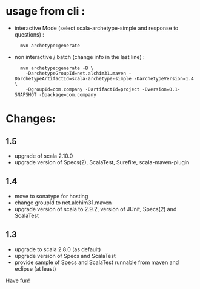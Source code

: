 # usage from cli :

* interactive Mode (select scala-archetype-simple and response to questions) :

        mvn archetype:generate

* non interactive / batch (change info in the last line) :

        mvn archetype:generate -B \
          -DarchetypeGroupId=net.alchim31.maven -DarchetypeArtifactId=scala-archetype-simple -DarchetypeVersion=1.4 \
          -DgroupId=com.company -DartifactId=project -Dversion=0.1-SNAPSHOT -Dpackage=com.company


# Changes:

## 1.5

* upgrade of scala 2.10.0 
* upgrade version of Specs(2), ScalaTest, Surefire, scala-maven-plugin

## 1.4

* move to sonatype for hosting
* change groupId to net.alchim31.maven
* upgrade version of scala to 2.9.2, version of JUnit, Specs(2) and ScalaTest
        
## 1.3

* upgrade to scala 2.8.0 (as default)
* upgrade version of Specs and ScalaTest
* provide sample of Specs and ScalaTest runnable from maven and eclipse (at least)

Have fun!


